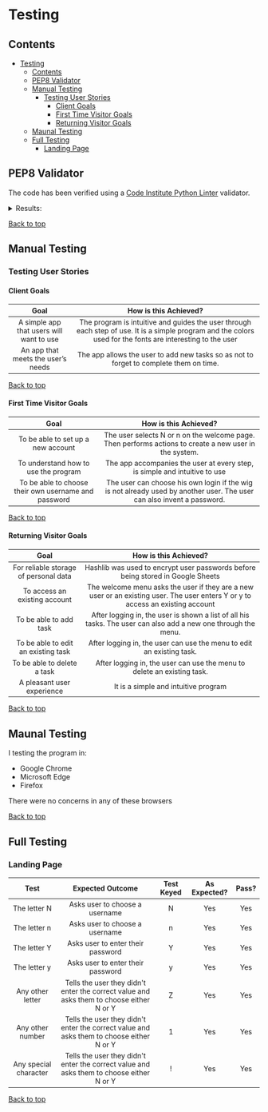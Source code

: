 # Testing

## Contents

- [Testing](#testing)
  - [Contents](#contents)
  - [PEP8 Validator](#pep8-validator)
  - [Manual Testing](#manual-testing)
    - [Testing User Stories](#testing-user-stories)
      - [Client Goals](#client-goals)
      - [First Time Visitor Goals](#first-time-visitor-goals)
      - [Returning Visitor Goals](#returning-visitor-goals)
  - [Maunal Testing](#maunal-testing)
  - [Full Testing](#full-testing)
    - [Landing Page](#landing-page)

## PEP8 Validator

The code has been verified using a
[Code Institute Python Linter](https://pep8ci.herokuapp.com/) validator.

<details>

<summary>Results:</summary>

- run

![run file validation](./assets/docs/test_valid_run.png)

- ui

![ui file validation](./assets/docs/test_val_ui.png)

- utils

![utils file validation](./assets/docs/test_val_utils.png)

- gsheets

![gsheets_api file validation](./assets/docs/test_val_gsheets.png)

- config

![config file validation](./assets/docs/test_val_config.png)

</details>

[Back to top](#contents)

## Manual Testing

### Testing User Stories

#### Client Goals

|                 **Goal**                 |                                                                  **How is this Achieved?**                                                                  |
| :--------------------------------------: | :---------------------------------------------------------------------------------------------------------------------------------------------------------: |
| A simple app that users will want to use | The program is intuitive and guides the user through each step of use. It is a simple program and the colors used for the fonts are interesting to the user |
|    An app that meets the user’s needs    |                                   The app allows the user to add new tasks so as not to forget to complete them on time.                                    |

[Back to top](#contents)

#### First Time Visitor Goals

|                       **Goal**                       |                                               **How is this Achieved?**                                                |
| :--------------------------------------------------: | :--------------------------------------------------------------------------------------------------------------------: |
|          To be able to set up a new account          |         The user selects N or n on the welcome page. Then performs actions to create a new user in the system.         |
|         To understand how to use the program         |                       The app accompanies the user at every step, is simple and intuitive to use                       |
| To be able to choose their own username and password | The user can choose his own login if the wig is not already used by another user. The user can also invent a password. |

[Back to top](#contents)

#### Returning Visitor Goals

|               **Goal**                |                                                    **How is this Achieved?**                                                    |
| :-----------------------------------: | :-----------------------------------------------------------------------------------------------------------------------------: |
| For reliable storage of personal data |                         Hashlib was used to encrypt user passwords before being stored in Google Sheets                         |
|     To access an existing account     | The welcome menu asks the user if they are a new user or an existing user. The user enters Y or y to access an existing account |
|        To be able to add task         |         After logging in, the user is shown a list of all his tasks. The user can also add a new one through the menu.          |
|  To be able to edit an existing task  |                              After logging in, the user can use the menu to edit an existing task.                              |
|      To be able to delete a task      |                             After logging in, the user can use the menu to delete an existing task.                             |
|      A pleasant user experience       |                                              It is a simple and intuitive program                                               |

[Back to top](#contents)

## Maunal Testing

I testing the program in:

- Google Chrome
- Microsoft Edge
- Firefox

There were no concerns in any of these browsers

[Back to top](#testing)

## Full Testing

### Landing Page

|       **Test**        |                                   **Expected Outcome**                                   | **Test Keyed** | **As Expected?** | **Pass?** |
| :-------------------: | :--------------------------------------------------------------------------------------: | :------------: | :--------------: | :-------: |
|     The letter N      |                              Asks user to choose a username                              |       N        |       Yes        |    Yes    |
|     The letter n      |                              Asks user to choose a username                              |       n        |       Yes        |    Yes    |
|     The letter Y      |                            Asks user to enter their password                             |       Y        |       Yes        |    Yes    |
|     The letter y      |                            Asks user to enter their password                             |       y        |       Yes        |    Yes    |
|   Any other letter    | Tells the user they didn't enter the correct value and asks them to choose either N or Y |       Z        |       Yes        |    Yes    |
|   Any other number    | Tells the user they didn't enter the correct value and asks them to choose either N or Y |       1        |       Yes        |    Yes    |
| Any special character | Tells the user they didn't enter the correct value and asks them to choose either N or Y |       !        |       Yes        |    Yes    |

[Back to top](#testing)
